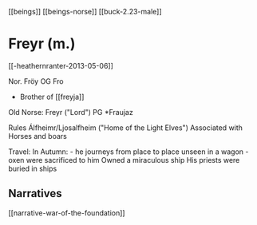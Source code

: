 [[beings]]
[[beings-norse]]
[[buck-2.23-male]]
# Freyr (m.)

[[-heathernranter-2013-05-06]]



Nor. Fröy
OG Fro

- Brother of [[freyja]]




Old Norse: Freyr ("Lord")
PG *Fraujaz

Rules Álfheimr/Ljosalfheim ("Home of the Light Elves")
Associated with Horses and boars

Travel:
	In Autumn: 
		- he journeys from place to place unseen in a wagon 
		- oxen were sacrificed to him
	Owned a miraculous ship
His priests were buried in ships

## Narratives
[[narrative-war-of-the-foundation]]